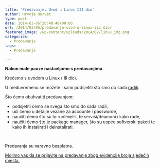 ```yaml
---
title: 'Predavanje: Uvod u Linux III dio'
author: Hrvoje Horvat
type: post
date: 2014-02-06T20:48:48+00:00
url: /2014/02/06/predavanje-uvod-u-linux-iii-dio/
featured_image: /wp-content/uploads/2014/02/linux_img.png
categories:
  - Predavanja
tags:
  - Predavanja

---
```

**Nakon male pauze nastavljamo s predavanjima.**

Krećemo s uvodom u Linux ( III dio).

U međuvremenu se možete i sami podsjetiti što smo do sada [radili][1].

<!--more-->

Što ćemo obuhvatiti predavanjem:

  * podsjetiti ćemo se svega što smo do sada radili,
  * ući ćemo u detalje vezane za accounte i passworde,
  * naučiti ćemo što su to runlevel-i, te servisi/deamoni i kako rade,
  * naučiti ćemo što je package manager, što su uopće softverski paketi te kako ih instalirati i deinstalirati.

&nbsp;

Predavanja su naravno besplatna.

[Molimo vas da se prijavite na predavanje zbog evidencije broja sjedećih mjesta.][2]

 [1]: https://www.opensource-osijek.org/wordpress/uvod-u-linux-knjiga/ "Uvod u Linux knjiga"
 [2]: https://www.opensource-osijek.org/wordpress/events/predavanje-uvod-u-linux-iii-dio/ "Registracija predavanja"